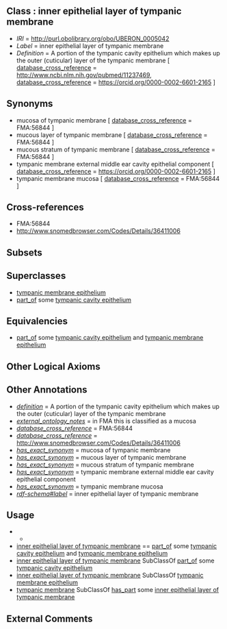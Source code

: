 
## Class : inner epithelial layer of tympanic membrane

 * *IRI* = http://purl.obolibrary.org/obo/UBERON_0005042
 * *Label* = inner epithelial layer of tympanic membrane
 * *Definition* = A portion of the tympanic cavity epithelium which makes up the outer (cuticular) layer of the tympanic membrane [ [database_cross_reference](../../ef/oboInOwl#hasDbXref.md) = http://www.ncbi.nlm.nih.gov/pubmed/11237469, [database_cross_reference](../../ef/oboInOwl#hasDbXref.md) = https://orcid.org/0000-0002-6601-2165 ]

## Synonyms

 * mucosa of tympanic membrane [ [database_cross_reference](../../ef/oboInOwl#hasDbXref.md) = FMA:56844 ]
 * mucous layer of tympanic membrane [ [database_cross_reference](../../ef/oboInOwl#hasDbXref.md) = FMA:56844 ]
 * mucous stratum of tympanic membrane [ [database_cross_reference](../../ef/oboInOwl#hasDbXref.md) = FMA:56844 ]
 * tympanic membrane external middle ear cavity epithelial component [ [database_cross_reference](../../ef/oboInOwl#hasDbXref.md) = https://orcid.org/0000-0002-6601-2165 ]
 * tympanic membrane mucosa [ [database_cross_reference](../../ef/oboInOwl#hasDbXref.md) = FMA:56844 ]

## Cross-references

 * FMA:56844
 * http://www.snomedbrowser.com/Codes/Details/36411006

## Subsets


## Superclasses

 * [tympanic membrane epithelium](../../UBERON/47/UBERON_0009647.md)
 * [part_of](../../BFO/50/BFO_0000050.md) some [tympanic cavity epithelium](../../UBERON/63/UBERON_0010063.md)

## Equivalencies

 * [part_of](../../BFO/50/BFO_0000050.md) some [tympanic cavity epithelium](../../UBERON/63/UBERON_0010063.md) and [tympanic membrane epithelium](../../UBERON/47/UBERON_0009647.md)

## Other Logical Axioms


## Other Annotations

 * *[definition](../../IAO/15/IAO_0000115.md)* = A portion of the tympanic cavity epithelium which makes up the outer (cuticular) layer of the tympanic membrane
 * *[external_ontology_notes](../../UBPROP/12/UBPROP_0000012.md)* = in FMA this is classified as a mucosa
 * *[database_cross_reference](../../ef/oboInOwl#hasDbXref.md)* = FMA:56844
 * *[database_cross_reference](../../ef/oboInOwl#hasDbXref.md)* = http://www.snomedbrowser.com/Codes/Details/36411006
 * *[has_exact_synonym](../../ym/oboInOwl#hasExactSynonym.md)* = mucosa of tympanic membrane
 * *[has_exact_synonym](../../ym/oboInOwl#hasExactSynonym.md)* = mucous layer of tympanic membrane
 * *[has_exact_synonym](../../ym/oboInOwl#hasExactSynonym.md)* = mucous stratum of tympanic membrane
 * *[has_exact_synonym](../../ym/oboInOwl#hasExactSynonym.md)* = tympanic membrane external middle ear cavity epithelial component
 * *[has_exact_synonym](../../ym/oboInOwl#hasExactSynonym.md)* = tympanic membrane mucosa
 * *[rdf-schema#label](../../el/rdf-schema#label.md)* = inner epithelial layer of tympanic membrane

## Usage

 * -
 * [inner epithelial layer of tympanic membrane](../../UBERON/42/UBERON_0005042.md) == [part_of](../../BFO/50/BFO_0000050.md) some [tympanic cavity epithelium](../../UBERON/63/UBERON_0010063.md) and [tympanic membrane epithelium](../../UBERON/47/UBERON_0009647.md)
 * [inner epithelial layer of tympanic membrane](../../UBERON/42/UBERON_0005042.md) SubClassOf [part_of](../../BFO/50/BFO_0000050.md) some [tympanic cavity epithelium](../../UBERON/63/UBERON_0010063.md)
 * [inner epithelial layer of tympanic membrane](../../UBERON/42/UBERON_0005042.md) SubClassOf [tympanic membrane epithelium](../../UBERON/47/UBERON_0009647.md)
 * [tympanic membrane](../../UBERON/64/UBERON_0002364.md) SubClassOf [has_part](../../BFO/51/BFO_0000051.md) some [inner epithelial layer of tympanic membrane](../../UBERON/42/UBERON_0005042.md)

## External Comments


